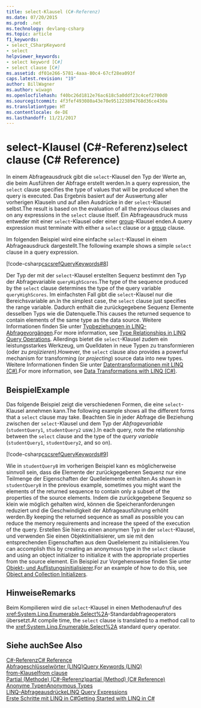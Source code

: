 ```yaml
---
title: select-Klausel (C#-Referenz)
ms.date: 07/20/2015
ms.prod: .net
ms.technology: devlang-csharp
ms.topic: article
f1_keywords:
- select_CSharpKeyword
- select
helpviewer_keywords:
- select keyword [C#]
- select clause [C#]
ms.assetid: df01e266-5781-4aaa-80c4-67cf28ea093f
caps.latest.revision: "19"
author: BillWagner
ms.author: wiwagn
ms.openlocfilehash: f40bc26d1812e76ac618c5a0ddf23c4cef2700d0
ms.sourcegitcommit: 4f3fef493080a43e70e951223894768d36ce430a
ms.translationtype: HT
ms.contentlocale: de-DE
ms.lasthandoff: 11/21/2017
---
```

# <a name="select-clause-c-reference"></a><span data-ttu-id="b09bf-102">select-Klausel (C#-Referenz)</span><span class="sxs-lookup"><span data-stu-id="b09bf-102">select clause (C# Reference)</span></span>
<span data-ttu-id="b09bf-103">In einem Abfrageausdruck gibt die `select`-Klausel den Typ der Werte an, die beim Ausführen der Abfrage erstellt werden.</span><span class="sxs-lookup"><span data-stu-id="b09bf-103">In a query expression, the `select` clause specifies the type of values that will be produced when the query is executed.</span></span> <span data-ttu-id="b09bf-104">Das Ergebnis basiert auf der Auswertung aller vorherigen Klauseln und auf allen Ausdrücke in der `select`-Klausel selbst.</span><span class="sxs-lookup"><span data-stu-id="b09bf-104">The result is based on the evaluation of all the previous clauses and on any expressions in the `select` clause itself.</span></span> <span data-ttu-id="b09bf-105">Ein Abfrageausdruck muss entweder mit einer `select`-Klausel oder einer [group](../../../csharp/language-reference/keywords/group-clause.md)-Klausel enden.</span><span class="sxs-lookup"><span data-stu-id="b09bf-105">A query expression must terminate with either a `select` clause or a [group](../../../csharp/language-reference/keywords/group-clause.md) clause.</span></span>  
  
 <span data-ttu-id="b09bf-106">Im folgenden Beispiel wird eine einfache `select`-Klausel in einem Abfrageausdruck dargestellt.</span><span class="sxs-lookup"><span data-stu-id="b09bf-106">The following example shows a simple `select` clause in a query expression.</span></span>  
  
 [!code-csharp[cscsrefQueryKeywords#8](../../../csharp/language-reference/keywords/codesnippet/CSharp/select-clause_1.cs)]  
  
 <span data-ttu-id="b09bf-107">Der Typ der mit der `select`-Klausel erstellten Sequenz bestimmt den Typ der Abfragevariable `queryHighScores`.</span><span class="sxs-lookup"><span data-stu-id="b09bf-107">The type of the sequence produced by the `select` clause determines the type of the query variable `queryHighScores`.</span></span> <span data-ttu-id="b09bf-108">Im einfachsten Fall gibt die `select`-Klausel nur die Bereichsvariable an.</span><span class="sxs-lookup"><span data-stu-id="b09bf-108">In the simplest case, the `select` clause just specifies the range variable.</span></span> <span data-ttu-id="b09bf-109">Dadurch enthält die zurückgegebene Sequenz Elemente desselben Typs wie die Datenquelle.</span><span class="sxs-lookup"><span data-stu-id="b09bf-109">This causes the returned sequence to contain elements of the same type as the data source.</span></span> <span data-ttu-id="b09bf-110">Weitere Informationen finden Sie unter [Typbeziehungen in LINQ-Abfragevorgängen](../../../csharp/programming-guide/concepts/linq/type-relationships-in-linq-query-operations.md).</span><span class="sxs-lookup"><span data-stu-id="b09bf-110">For more information, see [Type Relationships in LINQ Query Operations](../../../csharp/programming-guide/concepts/linq/type-relationships-in-linq-query-operations.md).</span></span> <span data-ttu-id="b09bf-111">Allerdings bietet die `select`-Klausel zudem ein leistungsstarkes Werkzeug, um Quelldaten in neue Typen zu transformieren (oder zu *projizieren*).</span><span class="sxs-lookup"><span data-stu-id="b09bf-111">However, the `select` clause also provides a powerful mechanism for transforming (or *projecting*) source data into new types.</span></span> <span data-ttu-id="b09bf-112">Weitere Informationen finden Sie unter [Datentransformationen mit LINQ (C#)](../../../csharp/programming-guide/concepts/linq/data-transformations-with-linq.md).</span><span class="sxs-lookup"><span data-stu-id="b09bf-112">For more information, see [Data Transformations with LINQ (C#)](../../../csharp/programming-guide/concepts/linq/data-transformations-with-linq.md).</span></span>  
  
## <a name="example"></a><span data-ttu-id="b09bf-113">Beispiel</span><span class="sxs-lookup"><span data-stu-id="b09bf-113">Example</span></span>  
 <span data-ttu-id="b09bf-114">Das folgende Beispiel zeigt die verschiedenen Formen, die eine `select`-Klausel annehmen kann.</span><span class="sxs-lookup"><span data-stu-id="b09bf-114">The following example shows all the different forms that a `select` clause may take.</span></span> <span data-ttu-id="b09bf-115">Beachten Sie in jeder Abfrage die Beziehung zwischen der `select`-Klausel und dem Typ der *Abfragevariable* (`studentQuery1`, `studentQuery2` usw.).</span><span class="sxs-lookup"><span data-stu-id="b09bf-115">In each query, note the relationship between the `select` clause and the type of the *query variable* (`studentQuery1`, `studentQuery2`, and so on).</span></span>  
  
 [!code-csharp[cscsrefQueryKeywords#9](../../../csharp/language-reference/keywords/codesnippet/CSharp/select-clause_2.cs)]  
  
 <span data-ttu-id="b09bf-116">Wie in `studentQuery8` im vorherigen Beispiel kann es möglicherweise sinnvoll sein, dass die Elemente der zurückgegebenen Sequenz nur eine Teilmenge der Eigenschaften der Quellelemente enthalten.</span><span class="sxs-lookup"><span data-stu-id="b09bf-116">As shown in `studentQuery8` in the previous example, sometimes you might want the elements of the returned sequence to contain only a subset of the properties of the source elements.</span></span> <span data-ttu-id="b09bf-117">Indem die zurückgegebene Sequenz so klein wie möglich gehalten wird, können die Speicheranforderungen reduziert und die Geschwindigkeit der Abfrageausführung erhöht werden.</span><span class="sxs-lookup"><span data-stu-id="b09bf-117">By keeping the returned sequence as small as possible you can reduce the memory requirements and increase the speed of the execution of the query.</span></span> <span data-ttu-id="b09bf-118">Erstellen Sie hierzu einen anonymen Typ in der `select`-Klausel, und verwenden Sie einen Objektinitialisierer, um sie mit den entsprechenden Eigenschaften aus dem Quellelement zu initialisieren.</span><span class="sxs-lookup"><span data-stu-id="b09bf-118">You can accomplish this by creating an anonymous type in the `select` clause and using an object initializer to initialize it with the appropriate properties from the source element.</span></span> <span data-ttu-id="b09bf-119">Ein Beispiel zur Vorgehensweise finden Sie unter [Objekt- und Auflistungsinitialisierer](../../../csharp/programming-guide/classes-and-structs/object-and-collection-initializers.md).</span><span class="sxs-lookup"><span data-stu-id="b09bf-119">For an example of how to do this, see [Object and Collection Initializers](../../../csharp/programming-guide/classes-and-structs/object-and-collection-initializers.md).</span></span>  
  
## <a name="remarks"></a><span data-ttu-id="b09bf-120">Hinweise</span><span class="sxs-lookup"><span data-stu-id="b09bf-120">Remarks</span></span>  
 <span data-ttu-id="b09bf-121">Beim Kompilieren wird die `select`-Klausel in einen Methodenaufruf des <xref:System.Linq.Enumerable.Select%2A>-Standardabfrageoperators übersetzt.</span><span class="sxs-lookup"><span data-stu-id="b09bf-121">At compile time, the `select` clause is translated to a method call to the <xref:System.Linq.Enumerable.Select%2A> standard query operator.</span></span>  
  
## <a name="see-also"></a><span data-ttu-id="b09bf-122">Siehe auch</span><span class="sxs-lookup"><span data-stu-id="b09bf-122">See Also</span></span>  
 [<span data-ttu-id="b09bf-123">C#-Referenz</span><span class="sxs-lookup"><span data-stu-id="b09bf-123">C# Reference</span></span>](../../../csharp/language-reference/index.md)  
 [<span data-ttu-id="b09bf-124">Abfrageschlüsselwörter (LINQ)</span><span class="sxs-lookup"><span data-stu-id="b09bf-124">Query Keywords (LINQ)</span></span>](../../../csharp/language-reference/keywords/query-keywords.md)  
 [<span data-ttu-id="b09bf-125">from-Klausel</span><span class="sxs-lookup"><span data-stu-id="b09bf-125">from clause</span></span>](../../../csharp/language-reference/keywords/from-clause.md)  
 [<span data-ttu-id="b09bf-126">Partial (Methode) (C#-Referenz)</span><span class="sxs-lookup"><span data-stu-id="b09bf-126">partial (Method) (C# Reference)</span></span>](../../../csharp/language-reference/keywords/partial-method.md)  
 [<span data-ttu-id="b09bf-127">Anonyme Typen</span><span class="sxs-lookup"><span data-stu-id="b09bf-127">Anonymous Types</span></span>](../../../csharp/programming-guide/classes-and-structs/anonymous-types.md)  
 [<span data-ttu-id="b09bf-128">LINQ-Abfrageausdrücke</span><span class="sxs-lookup"><span data-stu-id="b09bf-128">LINQ Query Expressions</span></span>](../../../csharp/programming-guide/linq-query-expressions/index.md)  
 [<span data-ttu-id="b09bf-129">Erste Schritte mit LINQ in C#</span><span class="sxs-lookup"><span data-stu-id="b09bf-129">Getting Started with LINQ in C#</span></span>](../../../csharp/programming-guide/concepts/linq/getting-started-with-linq.md)

